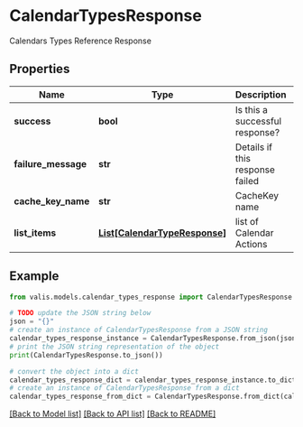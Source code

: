 # CalendarTypesResponse

Calendars Types Reference Response

## Properties

Name | Type | Description | Notes
------------ | ------------- | ------------- | -------------
**success** | **bool** | Is this a successful response? | [optional] 
**failure_message** | **str** | Details if this response failed | [optional] 
**cache_key_name** | **str** | CacheKey name | [optional] 
**list_items** | [**List[CalendarTypeResponse]**](CalendarTypeResponse.md) | list of Calendar Actions | [optional] 

## Example

```python
from valis.models.calendar_types_response import CalendarTypesResponse

# TODO update the JSON string below
json = "{}"
# create an instance of CalendarTypesResponse from a JSON string
calendar_types_response_instance = CalendarTypesResponse.from_json(json)
# print the JSON string representation of the object
print(CalendarTypesResponse.to_json())

# convert the object into a dict
calendar_types_response_dict = calendar_types_response_instance.to_dict()
# create an instance of CalendarTypesResponse from a dict
calendar_types_response_from_dict = CalendarTypesResponse.from_dict(calendar_types_response_dict)
```
[[Back to Model list]](../README.md#documentation-for-models) [[Back to API list]](../README.md#documentation-for-api-endpoints) [[Back to README]](../README.md)


